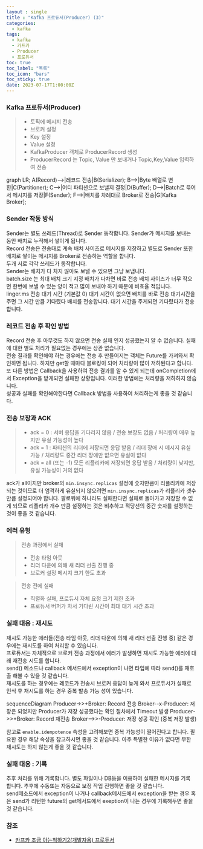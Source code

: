 ```yaml
---
layout : single
title : "Kafka 프로듀서(Producer) (3)"
categories:
  - kafka
tags:
  - kafka
  - 카프카
  - Producer
  - 프로듀서
toc: true
toc_label: "목록"
toc_icon: "bars"
toc_sticky: true
date: 2023-07-17T1:00:00Z
---
```


### Kafka 프로듀서(Producer)

> - 토픽에 메시지 전송
> - 브로커 설정 
> - Key 설정
> - Value 설정
> - KafkaProducer 객체로 ProducerRecord 생성
> - ProducerRecord 는 Topic, Value 만 보내거나 Topic,Key,Value 입력하여 전송

<div class="mermaid"> 
graph LR;
  A(Record)-->|레코드 전송|B(Serializer);
  B-->|Byte 배열로 변환|C(Partitioner);
  C-->|어디 파티션으로 보낼지 결정|D(Buffer);
  D-->|Batch로 묶어서 메시지를 저장|F(Sender);
  F-->|배치를 차례대로 Broker로 전송|G[Kafka Broker];
</div> 

### Sender 작동 방식 
Sender는 별도 쓰레드(Thread)로 Sender 동작합니다. Sender가 메시지를 보내는 동안 배치로 누적해서 쌓이게 됩니다.   
Record 전송은 전송대로 계속 배치 사이즈로 메시지를 저장하고 별도로 Sender 또한 배치로 쌓이는 메시지를 Broker로 전송하는 역할을 합니다.   
두개 서로 각각 쓰레드가 동작합니다.   
Sender는 배치가 다 차지 않아도 보낼 수 있으면 그냥 보냅니다.   
batch.size 는 최대 배치 크기 지정 배치가 다차면 바로 전송 배치 사이즈가 너무 작으면 한번에 보낼 수 있는 양이 적고 많이 보내야 하기 때문에 비효율 적입니다.  
linger.ms 전송 대기 시간 (기본값 0) 대기 시간이 없으면 배치를 바로 전송 대기시간을 주면 그 시간 만큼 기다렸다 배치를 전송합니다. 대기 시간을 주게되면 기다렸다가 전송합니다.   


### 레코드 전송 후 확인 방법    
Record 전송 후 아무것도 하지 않으면 전송 실패 인지 성공했는지 알 수 없습니다. 실패에 대한 별도 처리가 필요없는 경우에는 상관 없습니다.   
전송 결과를 확인해야 하는 경우에는 전송 후 만들어지는 객체는 Future를 가져와서 확인하면 됩니다. 하지만 get할 때마다 블로킹이 되어 처리량이 많이 저하된다고 합니다.   
또 다른 방법은 Callback을 사용하여 전송 결과를 알 수 있게 되는데 onCompletion에서 Exception을 받게되면 실패한 상황입니다. 이러한 방법에는 처리량을 저하하지 않습니다.  
성공과 실패를 확인해야한다면 Callback 방법을 사용하여 처리하는게 좋을 것 같습니다.   

### 전송 보장과 ACK
> - ack = 0 : 서버 응답을 기다리지 않음 / 전송 보장도 없음 / 처리량이 매우 높지만 유실 가능성이 높다 
> - ack = 1 : 파티션의 리더에 저장되면 응답 받음 / 리더 장애 시 메시지 유실 가능 / 처리량도 중간 리더 장애만 없으면 유실이 없다 
> - ack = all (또는 -1) 모든 리플리카에 저장되면 응답 받음 / 처리량이 낮지만, 유실 가능성이 거의 없다 

ack가 all이지만 broker의 `min.insync.replicas` 설정에 숫자만큼이 리플리카에 저장되는 것이므로 더 엄격하게 유실되지 않으려면 
`min.insync.replicas`가 리플리카 갯수만큼 설정되어야 합니다. 팔로워에 하나라도 실패한다면 실패로 돌아가고 저장할 수 없게 되므로 
리플리카 개수 만큼 설정하는 것은 비추하고 적당선의 중간 숫자를 설정하는 것이 좋을 것 같습니다.   

### 에러 유형
> 전송 과정에서 실패
> - 전송 타임 아웃
> - 리더 다운에 의해 새 리더 선출 진행 중
> - 브로커 설정 메시지 크기 한도 초과

> 전송 전에 실패 
> - 직렬화 실패, 프로듀서 자체 요청 크기 제한 초과
> - 프로듀서 버퍼가 차서 기다린 시간이 최대 대기 시간 초과 

### 실패 대응 : 재시도
재시도 가능한 에러들(전송 타임 아웃, 리더 다운에 의해 새 리더 선출 진행 중) 같은 경우에는 재시도를 하여 처리할 수 있습니다.   
프로듀서는 자체적으로 브로커 전송 과정에서 에러가 발생하면 재시도 가능한 에러에 대래 재전송 시도를 합니다.   
send() 메소드나 callback 메서드에서 exception이 나면 타입에 따라 send()를 재호출 해볼 수 있을 것 같습니다.   
재시도를 하는 경우에는 레코드가 전송시 브로커 응답이 늦게 와서 프로듀서가 실패로 인식 후 재시도를 하는 경우 중복 발송 가능 성이 있습니다.    


<div class="mermaid"> 
sequenceDiagram
  Producer->>+Broker: Record 전송
  Broker--x-Producer: 저장은 되었지만 Producer가 저장 성공했다는 확인 절차에서 Timeout 발생
  Producer->>+Broker: Record 재전송
  Broker-->>-Producer: 저장 성공 확인 (중복 저장 발생)
</div> 


참고로 `enable.idempotence` 속성을 고려해보면 중복 가능성이 떨어진다고 합니다. 필요한 경우 해당 속성을 참고하시면 좋을 것 같습니다.
아주 특별한 이유가 없다면 무한 재시도는 하지 않는게 좋을 것 같습니다.

### 실패 대응 : 기록 
추후 처리를 위해 기록합니다. 별도 파일이나 DB등을 이용하여 실패한 메시지를 기록 합니다. 추후에 수동또는 자동으로 보정 작업 진행하면 좋을 것 같습니다.   
send메소드에서 exception이 나거나 callback메서드에서 exception을 받는 경우 혹은 send가 리턴한 future의 get메서드에서 exeption이 나는 경우에 기록해두면 좋을 것 같습니다.

### 참조
- [카프카 조금 아는척하기2(개발자용) 프로듀서](https://www.youtube.com/watch?v=geMtm17ofPY)  
